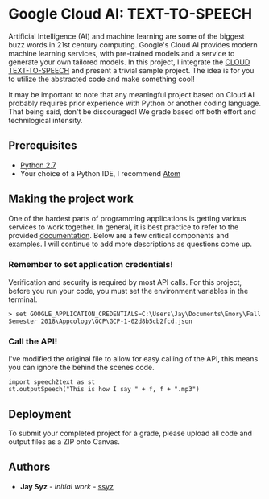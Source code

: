 # Google Cloud AI: TEXT-TO-SPEECH

Artificial Intelligence (AI) and machine learning are some of the biggest buzz words in 21st century computing. Google's Cloud AI provides modern machine learning services, with pre-trained models and a service to generate your own tailored models. In this project, I integrate the [CLOUD TEXT-TO-SPEECH](https://cloud.google.com/text-to-speech/) and present a trivial sample project. The idea is for you to utilize the abstracted code and make something cool!

It may be important to note that any meaningful project based on Cloud AI probably requires prior experience with Python or another coding language. That being said, don't be discouraged! We grade based off both effort and technilogical intensity.

## Prerequisites

* [Python 2.7](https://www.python.org/download/releases/2.7/)
* Your choice of a Python IDE, I recommend [Atom](https://atom.io/)



## Making the project work

One of the hardest parts of programming applications is getting various services to work together. In general, it is best practice to refer to the provided [documentation](https://cloud.google.com/text-to-speech/docs/). Below are a few critical components and examples. I will continue to add more descriptions as questions come up.

### Remember to set application credentials!

Verification and security is required by most API calls. For this project, before you run your code, you must set the environment variables in the terminal.

```
> set GOOGLE_APPLICATION_CREDENTIALS=C:\Users\Jay\Documents\Emory\Fall Semester 2018\Appcology\GCP\GCP-1-02d8b5cb2fcd.json
```

### Call the API!

I've modified the original file to allow for easy calling of the API, this means you can ignore the behind the scenes code.

```
import speech2text as st
st.outputSpeech("This is how I say " + f, f + ".mp3")
```



## Deployment

To submit your completed project for a grade, please upload all code and output files as a ZIP onto Canvas.

## Authors

* **Jay Syz** - *Initial work* - [ssyz](https://github.com/ssyz)

